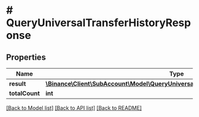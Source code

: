 # # QueryUniversalTransferHistoryResponse

## Properties

Name | Type | Description | Notes
------------ | ------------- | ------------- | -------------
**result** | [**\Binance\Client\SubAccount\Model\QueryUniversalTransferHistoryResponseResultInner[]**](QueryUniversalTransferHistoryResponseResultInner.md) |  | [optional]
**totalCount** | **int** |  | [optional]

[[Back to Model list]](../../README.md#models) [[Back to API list]](../../README.md#endpoints) [[Back to README]](../../README.md)
